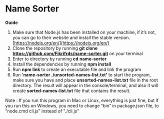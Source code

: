 
# Name Sorter
**Guide**
1.  Make sure that Node.js has been installed on your machine, if it’s not, you can go to their website and install the stable version. [https://nodejs.org/en/](https://nodejs.org/en/)
2.  Clone the repository by running **git clone https://github.com/Fikrifrds/name-sorter.git** on your terminal
3.  Enter to directory by running **cd** **name-sorter**
4.  Install the dependencies by running **npm install**
5.  Run **npm link** to create an executable file and link the program
6.  Run **‘name-sorter ./unsorted-names-list.txt’** to start the program, make sure you have and place **unsorted-names-list.txt** file in the root directory. The result will appear in the console/terminal, and also it will create **sorted-names-list.txt** file that contains the result.

Note : If you run this program  in Mac or Linux, everything is just fine, but if you run this on Windows, you need to change “bin” in package.json file,  to “node.cmd cli.js” instead of "./cli.js"